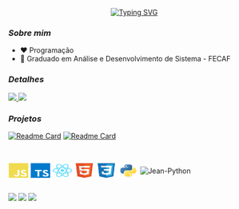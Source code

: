 <div align = "center">

<a href="https://git.io/typing-svg"><img src="https://readme-typing-svg.herokuapp.com?font=Goblin+Monster&weight=700&size=30&pause=1000&color=F7A024&width=435&lines=Bem+vindo+ao+meu+GITHUB" alt="Typing SVG" /></a>
</div>

### *Sobre mim*
- ❤️ Programação<br>
- 📜 Graduado em Análise e Desenvolvimento de Sistema - FECAF

### *Detalhes*


<a href="https://github.com/anuraghazra/github-readme-stats">
  <img height="180em" src="https://github-readme-stats-sigma-five.vercel.app/api?username=jefelipe&show_icons=true&theme=radical"/>
</a>
<a href="https://github.com/anuraghazra/github-readme-stats">
  <img height="180em" src="https://github-readme-stats-sigma-five.vercel.app/api/top-langs/?username=jefelipe&layout=compact&theme=radical&langs_caunt=16"/>
</a>

### *Projetos*
<div style="display: inline_block">

[![Readme Card](https://github-readme-stats-sigma-five.vercel.app/api/pin/?username=jefelipe&repo=jefelipe.github.io&theme=radical)](https://github.com/jefelipe/jefelipe.github.io) 
[![Readme Card](https://github-readme-stats-sigma-five.vercel.app/api/pin/?username=jefelipe&repo=airtech&theme=radical)](https://github.com/jefelipe/airtech) 


</div>

##

<div style="display: inline_block"><br>
  <img align="center" alt="Jean-Js" height="30" width="40" src="https://raw.githubusercontent.com/devicons/devicon/master/icons/javascript/javascript-plain.svg">
  <img align="center" alt="Jean-Ts" height="30" width="40" src="https://raw.githubusercontent.com/devicons/devicon/master/icons/typescript/typescript-plain.svg">
  <img align="center" alt="Jean-React" height="30" width="40" src="https://raw.githubusercontent.com/devicons/devicon/master/icons/react/react-original.svg">
  <img align="center" alt="Jean-HTML" height="30" width="40" src="https://raw.githubusercontent.com/devicons/devicon/master/icons/html5/html5-original.svg">
  <img align="center" alt="Jean-CSS" height="30" width="40" src="https://raw.githubusercontent.com/devicons/devicon/master/icons/css3/css3-original.svg">
  <img align="center" alt="Jean-Python" height="30" width="40" src="https://raw.githubusercontent.com/devicons/devicon/master/icons/python/python-original.svg">
  <img align="center" alt="Jean-Python" height="30" width="40" src="https://cdn.jsdelivr.net/gh/devicons/devicon/icons/java/java-original.svg">
</div>

##

<div> 
  <a href="https://www.linkedin.com/in/jean-felipe-ermelindo/" target="_blank"><img src="https://img.shields.io/badge/-LinkedIn-%230077B5?style=for-the-badge&logo=linkedin&logoColor=white" target="_blank"></a> 
  <a href="https://instagram.com/jean_fe35" target="_blank"><img src="https://img.shields.io/badge/-Instagram-%23E4405F?style=for-the-badge&logo=instagram&logoColor=white" target="_blank"></a>
  <a href = "mailto:ermelindo35@hotmail.com"><img src="https://img.shields.io/badge/-Gmail-%23333?style=for-the-badge&logo=gmail&logoColor=white" target="_blank"></a>
  
  
</div>



